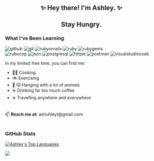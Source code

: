 <div align="center">
  
## ✨ Hey there! I'm Ashley. ✨ 

  
## Stay Hungry.    
</div>
<h3> What I've Been Learning </h3>

![github](https://img.shields.io/badge/GitHub-000000?style=for-the-badge&logo=GitHub&logoColor=white)
![git](https://img.shields.io/badge/git-000000?style=for-the-badge&logo=git&logoColor=red)
![rubyonrails](https://img.shields.io/badge/rubyonrails-000000?style=for-the-badge&logo=rubyonrails&logoColor=red)
![ruby](https://img.shields.io/badge/ruby-000000?style=for-the-badge&logo=ruby&logoColor=red)
![rubygems](https://img.shields.io/badge/rubygems-000000?style=for-the-badge&logo=rubygems&logoColor=red)
<br>
![rubocop](https://img.shields.io/badge/rubocop-000000?style=for-the-badge&logo=rubocop&logoColor=red)
![json](https://img.shields.io/badge/json-000000?style=for-the-badge&logo=json&logoColor=white)
![postgresql](https://img.shields.io/badge/postgresql-000000?style=for-the-badge&logo=postgresql&logoColor=light-blue)
![httpie](https://img.shields.io/badge/httpie-000000?style=for-the-badge&logo=httpie&logoColor=teal)
![postman](https://img.shields.io/badge/postman-000000?style=for-the-badge&logo=postman&logoColor=orange)
![visualstudiocode](https://img.shields.io/badge/visualstudiocode-000000?style=for-the-badge&logo=visualstudiocode&logoColor=grey)


In my limited free time, you can find me:
<br>
- 👩‍🍳 Cooking
- 🚲 Exercising
- 🐶 🐱 Hanging with a lot of animals
- ☕️ Drinking far too much coffee
- ✈️ Travelling anywhere and everywhere

<br>
📫 <b>Reach me at:</b> ashuhleyt@gmail.com
<br>
<br>
<h3>GitHub Stats</h3>

[![Ashley's Top Languages](https://github-readme-stats.vercel.app/api/top-langs/?username=ashuhleyt)](https://github.com/anuraghazra/github-readme-stats)

![](https://github-readme-stats.vercel.app/api?username=ashuhleyt&show_icons=true&hide_border=true)
<!---
ashuhleyt/ashuhleyt is a ✨ special ✨ repository because its `README.md` (this file) appears on your GitHub profile.
You can click the Preview link to take a look at your changes.
--->
